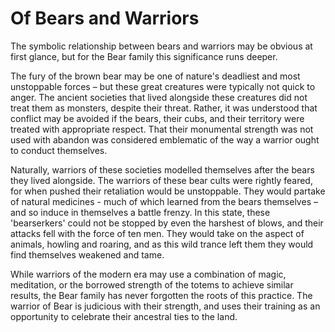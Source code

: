 # Of Bears and Warriors

The symbolic relationship between bears and warriors may be obvious at first glance, but for the Bear family this significance runs deeper.

The fury of the brown bear may be one of nature's deadliest and most unstoppable forces – but these great creatures were typically not quick to anger.  The ancient societies that lived alongside these creatures did not treat them as monsters, despite their threat.  Rather, it was understood that conflict may be avoided if the bears, their cubs, and their territory were treated with appropriate respect.  That their monumental strength was not used with abandon was considered emblematic of the way a warrior ought to conduct themselves.

Naturally, warriors of these societies modelled themselves after the bears they lived alongside.  The warriors of these bear cults were rightly feared, for when pushed their retaliation would be unstoppable.  They would partake of natural medicines - much of which learned from the bears themselves – and so induce in themselves a battle frenzy.  In this state, these 'bearserkers' could not be stopped by even the harshest of blows, and their attacks fell with the force of ten men.  They would take on the aspect of animals, howling and roaring, and as this wild trance left them they would find themselves weakened and tame.

While warriors of the modern era may use a combination of magic, meditation, or the borrowed strength of the totems to achieve similar results, the Bear family has never forgotten the roots of this practice.  The warrior of Bear is judicious with their strength, and uses their training as an opportunity to celebrate their ancestral ties to the land.

